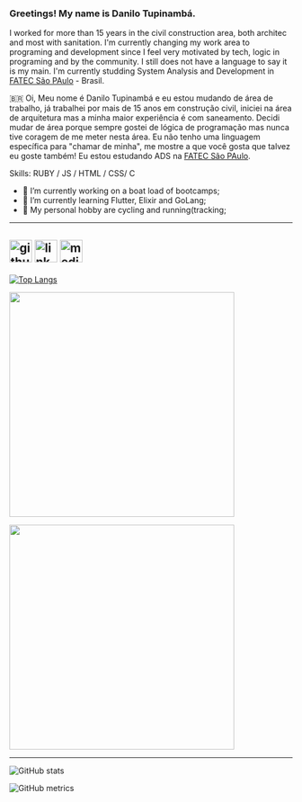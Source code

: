### Greetings! My name is Danilo Tupinambá.

I worked for more than 15 years in the civil construction area, both architec and most with sanitation. I'm currently changing my work area to programing and development since I feel very motivated by tech, logic in programing and by the community.
I still does not have a language to say it is my main.
I'm currently studding System Analysis and Development in [FATEC São PAulo](http://www.fatecsp.br/) - Brasil.

🇧🇷
Oi, Meu nome é Danilo Tupinambá e eu estou mudando de área de trabalho, já trabalhei por mais de 15 anos em construção civil, iniciei na área de arquitetura mas a minha maior experiência é com saneamento. Decidi mudar de área porque sempre gostei de lógica de programação mas nunca tive coragem de me meter nesta área.
Eu não tenho uma linguagem específica para "chamar de minha", me mostre a que você gosta que talvez eu goste também!
Eu estou estudando ADS na [FATEC São PAulo](http://www.fatecsp.br/).


Skills: RUBY  / JS / HTML / CSS/ C

- 🔭 I’m currently working on a boat load of bootcamps;
- 🌱 I’m currently learning Flutter, Elixir and GoLang;
- 🚴 My personal hobby are cycling and running(tracking;

------
[<img src='https://cdn.jsdelivr.net/npm/simple-icons@3.0.1/icons/github.svg' alt='github' height='40'>](https://github.com/DanTupi)  [<img src='https://cdn.jsdelivr.net/npm/simple-icons@3.0.1/icons/linkedin.svg' alt='linkedin' height='40'>](https://www.linkedin.com/in/danilo-tupinamba/)  [<img src='https://cdn.jsdelivr.net/npm/simple-icons@3.0.1/icons/medium.svg' alt='medium' height='40'>](https://tupinamba.medium.com/)  
------
[![Top Langs](https://github-readme-stats.vercel.app/api/top-langs/?username=DanTupi&layout=compact)](https://github.com/anuraghazra/github-readme-stats)

<p>
  <img src="https://wakatime.com/share/@DanTupi/344755e6-bf4e-4f1b-aba7-16322368a98e.svg" height="400"/>
</p>


<p>
  <img src="https://wakatime.com/share/@DanTupi/fb07c38f-028b-4397-82e8-db4a29c88cc8.svg" height="400"/>
</p>


------
![GitHub stats](https://github-readme-stats.vercel.app/api?username=DanTupi&show_icons=true&theme=dracula)

![GitHub metrics](https://metrics.lecoq.io/DanTupi)
